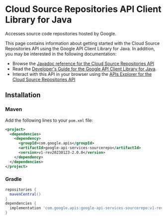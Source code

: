 # Cloud Source Repositories API Client Library for Java

Accesses source code repositories hosted by Google.

This page contains information about getting started with the Cloud Source Repositories API
using the Google API Client Library for Java. In addition, you may be interested
in the following documentation:

* Browse the [Javadoc reference for the Cloud Source Repositories API][javadoc]
* Read the [Developer's Guide for the Google API Client Library for Java][google-api-client].
* Interact with this API in your browser using the [APIs Explorer for the Cloud Source Repositories API][api-explorer]

## Installation

### Maven

Add the following lines to your `pom.xml` file:

```xml
<project>
  <dependencies>
    <dependency>
      <groupId>com.google.apis</groupId>
      <artifactId>google-api-services-sourcerepo</artifactId>
      <version>v1-rev20230123-2.0.0</version>
    </dependency>
  </dependencies>
</project>
```

### Gradle

```gradle
repositories {
  mavenCentral()
}
dependencies {
  implementation 'com.google.apis:google-api-services-sourcerepo:v1-rev20230123-2.0.0'
}
```

[javadoc]: https://googleapis.dev/java/google-api-services-sourcerepo/latest/index.html
[google-api-client]: https://github.com/googleapis/google-api-java-client/
[api-explorer]: https://developers.google.com/apis-explorer/#p/sourcerepo/v1/
